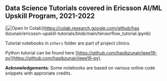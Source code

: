 ## Data Science Tutorials covered in Ericsson AI/ML Upskill Program, 2021-2022

[colab-badge]: <https://colab.research.google.com/assets/colab-badge.svg>
[![Open In Colab][colab-badge]](https://colab.research.google.com/github/has    ibzunair/ericsson-upskill-tutorials/blob/main/tensorflow_tutorial.ipynb)


Tutorial notebooks in `others` folder are part of project clinics. 

Python tutorial can be found here [https://github.com/hasibzunair/ieee19-py](https://github.com/hasibzunair/ieee19-py).

**Acknowledgements**: Some notebooks are based on various online code snippets with approriate credits.
